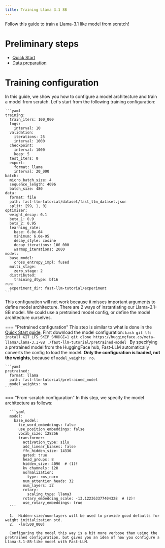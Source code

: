```yaml
---
title: Training Llama 3.1 8B
---
```


Follow this guide to train a Llama-3.1 like model from scratch!


# Preliminary steps
- [Quick Start](quick-start.md)
- [Data preparation](data-preparation.md)


# Training configuration
In this guide, we show you how to configure a model architecture and train a model from scratch.
Let's start from the following training configuration:

    ```yaml
    training:
      train_iters: 100_000
      logs:
        interval: 10
      validation:
        iterations: 25
        interval: 1000
      checkpoint:
        interval: 1000
        keep: 5
      test_iters: 0
      export:
        format: llama
        interval: 20_000
    batch:
      micro_batch_size: 4
      sequence_length: 4096
      batch_size: 480
    data:
      format: file
      path: fast-llm-tutorial/dataset/fast_llm_dataset.json
      split: [99, 1, 0]
    optimizer:
      weight_decay: 0.1
      beta_1: 0.9
      beta_2: 0.95
      learning_rate:
        base: 6.0e-04
        minimum: 6.0e-05
        decay_style: cosine
        decay_iterations: 100_000
        warmup_iterations: 2000
    model:
      base_model:
        cross_entropy_impl: fused
      multi_stage:
        zero_stage: 2
      distributed:
        training_dtype: bf16
    run:
      experiment_dir: fast-llm-tutorial/experiment
    ```
This configuration will not work because it misses important arguments to define model architecture.
There are 2 ways of instantiating our Llama-3.1-8B model. We could use a pretrained model config, or define the model architecture ourselves.

=== "Pretrained configuration"
    This step is similar to what is done in the [Quick Start guide](quick-start.md).
    First download the model configuration:
    ```bash
    git lfs install
    GIT_LFS_SKIP_SMUDGE=1 git clone https://huggingface.co/meta-llama/Llama-3.1-8B ./fast-llm-tutorial/pretrained-model
    ```
    By specifying a pretrained model from the HuggingFace hub, Fast-LLM automatically converts the config to load the model.
    **Only the configuration is loaded, not the weights**, because of `model_weights: no`.

    ```yaml
    pretrained:
      format: llama  
      path: fast-llm-tutorial/pretrained_model
      model_weights: no 
    ```

=== "From-scratch configuration"
      In this step, we specify the model architecture as follows:
      
      ```yaml
      model:
        base_model:
          tie_word_embeddings: false
          use_position_embeddings: false
          vocab_size: 128256
          transformer:
            activation_type: silu
            add_linear_biases: false
            ffn_hidden_size: 14336
            gated: true
            head_groups: 8
            hidden_size: 4096  # (1)!
            kv_channels: 128
            normalization:
              type: rms_norm
            num_attention_heads: 32
            num_layers: 32
            rotary:
              scaling_type: llama3
            rotary_embedding_scale: -13.122363377404328  # (2)!
            use_rotary_embeddings: true
      ```

      1.  Hidden-size/num-layers will be used to provide good defaults for weight initialization std.
      2.  -ln(500_000)

      Configuring the model this way is a bit more verbose than using the pretrained configuration, but gives you an idea of how you configure a Llama-3.1-8B-like model with Fast-LLM.

